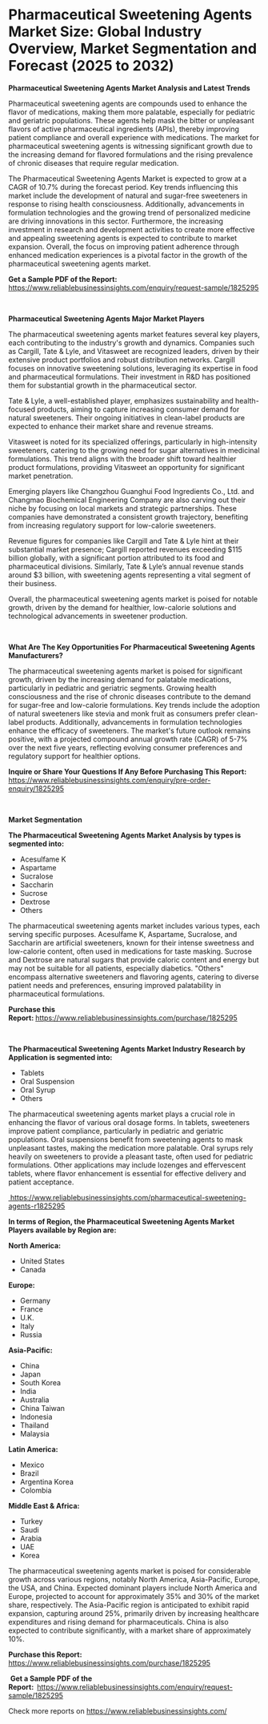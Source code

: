 <p><h1>Pharmaceutical Sweetening Agents Market Size: Global Industry Overview, Market Segmentation and Forecast (2025 to 2032)</h1></p><p><strong>Pharmaceutical Sweetening Agents Market Analysis and Latest Trends</strong></p>
<p><p>Pharmaceutical sweetening agents are compounds used to enhance the flavor of medications, making them more palatable, especially for pediatric and geriatric populations. These agents help mask the bitter or unpleasant flavors of active pharmaceutical ingredients (APIs), thereby improving patient compliance and overall experience with medications. The market for pharmaceutical sweetening agents is witnessing significant growth due to the increasing demand for flavored formulations and the rising prevalence of chronic diseases that require regular medication.</p><p>The Pharmaceutical Sweetening Agents Market is expected to grow at a CAGR of 10.7% during the forecast period. Key trends influencing this market include the development of natural and sugar-free sweeteners in response to rising health consciousness. Additionally, advancements in formulation technologies and the growing trend of personalized medicine are driving innovations in this sector. Furthermore, the increasing investment in research and development activities to create more effective and appealing sweetening agents is expected to contribute to market expansion. Overall, the focus on improving patient adherence through enhanced medication experiences is a pivotal factor in the growth of the pharmaceutical sweetening agents market.</p></p>
<p><strong>Get a Sample PDF of the Report:&nbsp;</strong> <a href="https://www.reliablebusinessinsights.com/enquiry/request-sample/1825295?utm_campaign=3113&utm_medium=2&utm_source=Github&utm_content=ia&utm_term=03042025&utm_id=pharmaceutical-sweetening-agents">https://www.reliablebusinessinsights.com/enquiry/request-sample/1825295</a></p>
<p>&nbsp;</p>
<p><strong>Pharmaceutical Sweetening Agents Major Market Players</strong></p>
<p><p>The pharmaceutical sweetening agents market features several key players, each contributing to the industry's growth and dynamics. Companies such as Cargill, Tate & Lyle, and Vitasweet are recognized leaders, driven by their extensive product portfolios and robust distribution networks. Cargill focuses on innovative sweetening solutions, leveraging its expertise in food and pharmaceutical formulations. Their investment in R&D has positioned them for substantial growth in the pharmaceutical sector.</p><p>Tate & Lyle, a well-established player, emphasizes sustainability and health-focused products, aiming to capture increasing consumer demand for natural sweeteners. Their ongoing initiatives in clean-label products are expected to enhance their market share and revenue streams.</p><p>Vitasweet is noted for its specialized offerings, particularly in high-intensity sweeteners, catering to the growing need for sugar alternatives in medicinal formulations. This trend aligns with the broader shift toward healthier product formulations, providing Vitasweet an opportunity for significant market penetration.</p><p>Emerging players like Changzhou Guanghui Food Ingredients Co., Ltd. and Changmao Biochemical Engineering Company are also carving out their niche by focusing on local markets and strategic partnerships. These companies have demonstrated a consistent growth trajectory, benefiting from increasing regulatory support for low-calorie sweeteners.</p><p>Revenue figures for companies like Cargill and Tate & Lyle hint at their substantial market presence; Cargill reported revenues exceeding $115 billion globally, with a significant portion attributed to its food and pharmaceutical divisions. Similarly, Tate & Lyle’s annual revenue stands around $3 billion, with sweetening agents representing a vital segment of their business.</p><p>Overall, the pharmaceutical sweetening agents market is poised for notable growth, driven by the demand for healthier, low-calorie solutions and technological advancements in sweetener production.</p></p>
<p>&nbsp;</p>
<p><strong>What Are The Key Opportunities For Pharmaceutical Sweetening Agents Manufacturers?</strong></p>
<p><p>The pharmaceutical sweetening agents market is poised for significant growth, driven by the increasing demand for palatable medications, particularly in pediatric and geriatric segments. Growing health consciousness and the rise of chronic diseases contribute to the demand for sugar-free and low-calorie formulations. Key trends include the adoption of natural sweeteners like stevia and monk fruit as consumers prefer clean-label products. Additionally, advancements in formulation technologies enhance the efficacy of sweeteners. The market's future outlook remains positive, with a projected compound annual growth rate (CAGR) of 5-7% over the next five years, reflecting evolving consumer preferences and regulatory support for healthier options.</p></p>
<p><strong>Inquire or Share Your Questions If Any Before Purchasing This Report:</strong> <a href="https://www.reliablebusinessinsights.com/enquiry/pre-order-enquiry/1825295?utm_campaign=3113&utm_medium=2&utm_source=Github&utm_content=ia&utm_term=03042025&utm_id=pharmaceutical-sweetening-agents">https://www.reliablebusinessinsights.com/enquiry/pre-order-enquiry/1825295</a></p>
<p>&nbsp;</p>
<p><strong>Market Segmentation</strong></p>
<p><strong>The Pharmaceutical Sweetening Agents Market Analysis by types is segmented into:</strong></p>
<p><ul><li>Acesulfame K</li><li>Aspartame</li><li>Sucralose</li><li>Saccharin</li><li>Sucrose</li><li>Dextrose</li><li>Others</li></ul></p>
<p><p>The pharmaceutical sweetening agents market includes various types, each serving specific purposes. Acesulfame K, Aspartame, Sucralose, and Saccharin are artificial sweeteners, known for their intense sweetness and low-calorie content, often used in medications for taste masking. Sucrose and Dextrose are natural sugars that provide caloric content and energy but may not be suitable for all patients, especially diabetics. "Others" encompass alternative sweeteners and flavoring agents, catering to diverse patient needs and preferences, ensuring improved palatability in pharmaceutical formulations.</p></p>
<p><strong>Purchase this Report:&nbsp;</strong><a href="https://www.reliablebusinessinsights.com/purchase/1825295?utm_campaign=3113&utm_medium=2&utm_source=Github&utm_content=ia&utm_term=03042025&utm_id=pharmaceutical-sweetening-agents">https://www.reliablebusinessinsights.com/purchase/1825295</a></p>
<p>&nbsp;</p>
<p><strong>The Pharmaceutical Sweetening Agents Market Industry Research by Application is segmented into:</strong></p>
<p><ul><li>Tablets</li><li>Oral Suspension</li><li>Oral Syrup</li><li>Others</li></ul></p>
<p><p>The pharmaceutical sweetening agents market plays a crucial role in enhancing the flavor of various oral dosage forms. In tablets, sweeteners improve patient compliance, particularly in pediatric and geriatric populations. Oral suspensions benefit from sweetening agents to mask unpleasant tastes, making the medication more palatable. Oral syrups rely heavily on sweeteners to provide a pleasant taste, often used for pediatric formulations. Other applications may include lozenges and effervescent tablets, where flavor enhancement is essential for effective delivery and patient acceptance.</p></p>
<p><a href="https://www.reliablebusinessinsights.com/pharmaceutical-sweetening-agents-r1825295?utm_campaign=3113&utm_medium=2&utm_source=Github&utm_content=ia&utm_term=03042025&utm_id=pharmaceutical-sweetening-agents">&nbsp;https://www.reliablebusinessinsights.com/pharmaceutical-sweetening-agents-r1825295</a></p>
<p><strong>In terms of Region, the Pharmaceutical Sweetening Agents Market Players available by Region are:</strong></p>
<p>
    <p> <strong> North America: </strong>
        <ul>
            <li>United States</li>
            <li>Canada</li>
        </ul>
        </p> 
    <p> <strong> Europe: </strong>
        <ul>
            <li>Germany</li>
            <li>France</li>
            <li>U.K.</li>
            <li>Italy</li>
            <li>Russia</li>
        </ul>
        </p> 
    <p> <strong> Asia-Pacific: </strong>
        <ul>
            <li>China</li>
            <li>Japan</li>
            <li>South Korea</li>
            <li>India</li>
            <li>Australia</li>
            <li>China Taiwan</li>
            <li>Indonesia</li>
            <li>Thailand</li>
            <li>Malaysia</li>
        </ul>
        </p> 
    <p> <strong> Latin America: </strong>
        <ul>
            <li>Mexico</li>
            <li>Brazil</li>
            <li>Argentina Korea</li>
            <li>Colombia</li>
        </ul>
        </p> 
    <p> <strong> Middle East & Africa: </strong>
        <ul>
            <li>Turkey</li>
            <li>Saudi</li>
            <li>Arabia</li>
            <li>UAE</li>
            <li>Korea</li>
        </ul>
    </p>
    </p>
<p><p>The pharmaceutical sweetening agents market is poised for considerable growth across various regions, notably North America, Asia-Pacific, Europe, the USA, and China. Expected dominant players include North America and Europe, projected to account for approximately 35% and 30% of the market share, respectively. The Asia-Pacific region is anticipated to exhibit rapid expansion, capturing around 25%, primarily driven by increasing healthcare expenditures and rising demand for pharmaceuticals. China is also expected to contribute significantly, with a market share of approximately 10%.</p></p>
<p><strong>Purchase this Report: </strong><a href="https://www.reliablebusinessinsights.com/purchase/1825295?utm_campaign=3113&utm_medium=2&utm_source=Github&utm_content=ia&utm_term=03042025&utm_id=pharmaceutical-sweetening-agents">https://www.reliablebusinessinsights.com/purchase/1825295</a></p>
<p>&nbsp;<strong>Get a Sample PDF of the Report:&nbsp;&nbsp;</strong><a href="https://www.reliablebusinessinsights.com/enquiry/request-sample/1825295?utm_campaign=3113&utm_medium=2&utm_source=Github&utm_content=ia&utm_term=03042025&utm_id=pharmaceutical-sweetening-agents">https://www.reliablebusinessinsights.com/enquiry/request-sample/1825295</a></p>
<p><strong></strong></p>
<p>Check more reports on <a href="https://www.reliablebusinessinsights.com/?utm_campaign=3113&utm_medium=2&utm_source=Github&utm_content=ia&utm_term=03042025&utm_id=pharmaceutical-sweetening-agents">https://www.reliablebusinessinsights.com/</a></p>